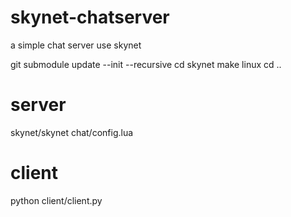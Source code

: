 # skynet-chatserver
a simple chat server use skynet

git submodule update --init --recursive
cd skynet
make linux
cd ..

# server
skynet/skynet chat/config.lua

# client
python client/client.py
